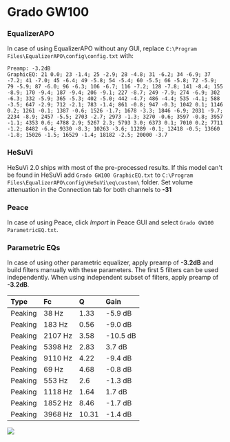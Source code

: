 # Grado GW100

### EqualizerAPO
In case of using EqualizerAPO without any GUI, replace `C:\Program Files\EqualizerAPO\config\config.txt`
with:
```
Preamp: -3.2dB
GraphicEQ: 21 0.0; 23 -1.4; 25 -2.9; 28 -4.8; 31 -6.2; 34 -6.9; 37 -7.2; 41 -7.0; 45 -6.4; 49 -5.8; 54 -5.4; 60 -5.5; 66 -5.8; 72 -5.9; 79 -5.9; 87 -6.0; 96 -6.3; 106 -6.7; 116 -7.2; 128 -7.8; 141 -8.4; 155 -8.9; 170 -9.4; 187 -9.4; 206 -9.1; 227 -8.7; 249 -7.9; 274 -6.9; 302 -6.3; 332 -5.9; 365 -5.3; 402 -5.0; 442 -4.7; 486 -4.4; 535 -4.1; 588 -3.5; 647 -2.9; 712 -2.1; 783 -1.4; 861 -0.8; 947 -0.3; 1042 0.1; 1146 0.2; 1261 -0.1; 1387 -0.6; 1526 -1.7; 1678 -3.3; 1846 -6.9; 2031 -9.7; 2234 -8.9; 2457 -5.5; 2703 -2.7; 2973 -1.3; 3270 -0.6; 3597 -0.8; 3957 -1.1; 4353 0.6; 4788 2.9; 5267 2.3; 5793 3.0; 6373 0.1; 7010 0.2; 7711 -1.2; 8482 -6.4; 9330 -8.3; 10263 -3.6; 11289 -0.1; 12418 -0.5; 13660 -1.8; 15026 -1.5; 16529 -1.4; 18182 -2.5; 20000 -3.7
```

### HeSuVi
HeSuVi 2.0 ships with most of the pre-processed results. If this model can't be found in HeSuVi add
`Grado GW100 GraphicEQ.txt` to `C:\Program Files\EqualizerAPO\config\HeSuVi\eq\custom\` folder.
Set volume attenuation in the Connection tab for both channels to **-31**

### Peace
In case of using Peace, click *Import* in Peace GUI and select `Grado GW100 ParametricEQ.txt`.

### Parametric EQs
In case of using other parametric equalizer, apply preamp of **-3.2dB** and build filters manually
with these parameters. The first 5 filters can be used independently.
When using independent subset of filters, apply preamp of **-3.2dB**.

| Type    | Fc      |     Q | Gain     |
|:--------|:--------|:------|:---------|
| Peaking | 38 Hz   |  1.33 | -5.9 dB  |
| Peaking | 183 Hz  |  0.56 | -9.0 dB  |
| Peaking | 2107 Hz |  3.58 | -10.5 dB |
| Peaking | 5398 Hz |  2.83 | 3.7 dB   |
| Peaking | 9110 Hz |  4.22 | -9.4 dB  |
| Peaking | 69 Hz   |  4.68 | -0.8 dB  |
| Peaking | 553 Hz  |  2.6  | -1.3 dB  |
| Peaking | 1118 Hz |  1.64 | 1.7 dB   |
| Peaking | 1852 Hz |  8.46 | -1.7 dB  |
| Peaking | 3968 Hz | 10.31 | -1.4 dB  |

![](https://raw.githubusercontent.com/jaakkopasanen/AutoEq/master/results/rtings/avg/Grado%20GW100/Grado%20GW100.png)